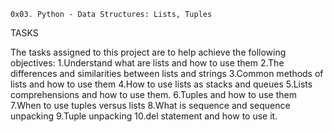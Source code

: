 	0x03. Python - Data Structures: Lists, Tuples
TASKS

The tasks assigned to this project are to help achieve the following objectives:
	1.Understand what are lists and how to use them
	2.The differences and similarities between lists and strings
	3.Common  methods of lists and how to use them
	4.How to use lists as stacks and queues
	5.Lists comprehensions and how to use them.
	6.Tuples and how to use them
	7.When to use tuples versus lists
	8.What is sequence and sequence unpacking
	9.Tuple unpacking
	10.del statement and how to use it.
